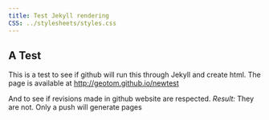 ```yaml
---
title: Test Jekyll rendering
CSS: ../stylesheets/styles.css
---
```


A Test
------

This is a test to see if github will run this through Jekyll and create html.
The page is available at http://geotom.github.io/newtest


And to see if revisions made in github website are respected. *Result:* They are not.  Only a push will generate pages


